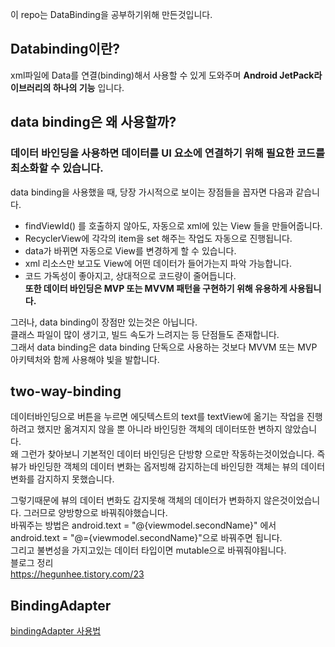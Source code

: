 이 repo는 DataBinding을 공부하기위해 만든것입니다.  
## Databinding이란?  
xml파일에 Data를 연결(binding)해서 사용할 수 있게 도와주며 **Android JetPack라이브러리의 하나의 기능** 입니다.  
## data binding은 왜 사용할까?  
### 데이터 바인딩을 사용하면 데이터를 UI 요소에 연결하기 위해 필요한 코드를 최소화할 수 있습니다.  
data binding을 사용했을 때, 당장 가시적으로 보이는 장점들을 꼽자면 다음과 같습니다.  
* findViewId() 를 호출하지 않아도, 자동으로 xml에 있는 View 들을 만들어줍니다.  
* RecyclerView에 각각의 item을 set 해주는 작업도 자동으로 진행됩니다.  
* data가 바뀌면 자동으로 View를 변경하게 할 수 있습니다.  
* xml 리소스만 보고도 View에 어떤 데이터가 들어가는지 파악 가능합니다.  
* 코드 가독성이 좋아지고, 상대적으로 코드량이 줄어듭니다.  
**또한 데이터 바인딩은 MVP 또는 MVVM 패턴을 구현하기 위해 유용하게 사용됩니다.**  
  
그러나, data binding이 장점만 있는것은 아닙니다.  
클래스 파일이 많이 생기고, 빌드 속도가 느려지는 등 단점들도 존재합니다.  
그래서 data binding은 data binding 단독으로 사용하는 것보다 MVVM 또는 MVP 아키텍처와 함께 사용해야 빛을 발합니다.  
## two-way-binding  
데이터바인딩으로 버튼을 누르면 에딧텍스트의 text를 textView에 옮기는 작업을 진행하려고 했지만 옮겨지지 않을 뿐 아니라 바인딩한 객체의 데이터또한 변하지 않았습니다.  
왜 그런가 찾아보니 기본적인 데이터 바인딩은 단방향 으로만 작동하는것이었습니다. 즉 뷰가 바인딩한 객체의 데이터 변화는 옵저빙해 감지하는데 바인딩한 객체는 뷰의 데이터 변화를 감지하지 못했습니다.
  
그렇기때문에 뷰의 데이터 변화도 감지못해 객체의 데이터가 변화하지 않은것이었습니다. 그러므로 양방향으로 바꿔줘야했습니다.  
바꿔주는 방법은 android.text = "@{viewmodel.secondName}" 에서 android.text = "@={viewmodel.secondName}"으로 바꿔주면 됩니다.  
그리고 불변성을 가지고있는 데이터 타입이면 mutable으로 바꿔줘야됩니다.  
블로그 정리  
https://hegunhee.tistory.com/23  
  
## BindingAdapter  
[bindingAdapter 사용법](https://hegunhee.tistory.com/25)  
